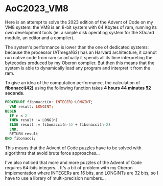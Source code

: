 # AoC2023_VM8

Here is an attempt to solve the 2023 edition of the Advent of Code on my VM8 system:
the VM8 is an 8-bit system with 64 Kbytes of ram, running its own development tools (ie. a simple disk operating system for the SDcard module, an editor and a compiler).

The system's performance is lower than the one of dedicated systems: because the processor (ATmega162) has an Harvard architecture, it cannot run native code from ram so actually it spends all its time interpreting the bytecodes produced by my Oberon compiler.
But then this means that the system is able to dynamically load any program and interpret it from the ram.

To give an idea of the computation performance, the calculation of **fibonacci(42)** using the following function takes **4 hours 44 minutes 52 seconds**.

```pascal
PROCEDURE fibonacci(n: INTEGER):LONGINT;
  VAR result: LONGINT;
BEGIN
  IF n < 2
  THEN result := LONG(n)
  ELSE result := fibonacci(n-1) + fibonacci(n-2)
  END;
  RETURN result
END fibonacci;
```

This means that the Advent of Code puzzles have to be solved with algorithms that avoid brute force approaches...

I've also noticed that more and more puzzles of the Advent of Code requires 64-bits integers... It's a bit of problem with my Oberon implementation where INTEGERs are 16 bits, and LONGINTs are 32 bits, so I have to use a library of multi-precision numbers...
